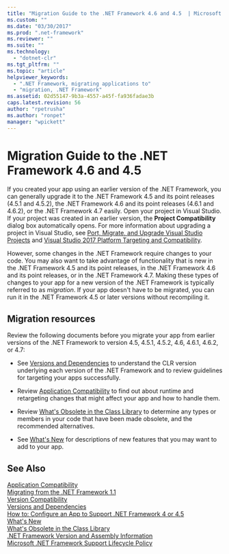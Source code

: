 ```yaml
---
title: "Migration Guide to the .NET Framework 4.6 and 4.5  | Microsoft Docs"
ms.custom: ""
ms.date: "03/30/2017"
ms.prod: ".net-framework"
ms.reviewer: ""
ms.suite: ""
ms.technology: 
  - "dotnet-clr"
ms.tgt_pltfrm: ""
ms.topic: "article"
helpviewer_keywords: 
  - ".NET Framework, migrating applications to"
  - "migration, .NET Framework"
ms.assetid: 02d55147-9b3a-4557-a45f-fa936fadae3b
caps.latest.revision: 56
author: "rpetrusha"
ms.author: "ronpet"
manager: "wpickett"
---
```

# Migration Guide to the .NET Framework 4.6 and 4.5 
If you created your app using an earlier version of the .NET Framework, you can generally upgrade it to the .NET Framework 4.5 and its point releases (4.5.1 and 4.5.2), the .NET Framework  4.6 and its point releases (4.6.1 and 4.6.2), or the .NET Framework 4.7 easily. Open your project in Visual Studio. If your project was created in an earlier version, the **Project Compatibility** dialog box automatically opens. For more information about upgrading a project in Visual Studio, see [Port, Migrate, and Upgrade Visual Studio Projects](https://docs.microsoft.com/en-us/visualstudio/porting/port-migrate-and-upgrade-visual-studio-projects) and [Visual Studio 2017 Platform Targeting and Compatibility](https://www.visualstudio.com/en-us/productinfo/vs2017-compatibility-vs).  
  
 However, some changes in the .NET Framework require changes to your code. You may also want to take advantage of functionality that is new in the .NET Framework 4.5 and its point releases, in the .NET Framework 4.6 and its point releases, or in the .NET Framework 4.7. Making these types of changes to your app for a new version of the .NET Framework is typically referred to as *migration*. If your app doesn't have to be migrated, you can run it in the .NET Framework 4.5 or later versions without recompiling it.  
  
## Migration resources  
 Review the following documents before you migrate your app from earlier versions of the .NET Framework to version 4.5, 4.5.1, 4.5.2, 4.6, 4.6.1, 4.6.2, or 4.7:  
  
-   See [Versions and Dependencies](../../../docs/framework/migration-guide/versions-and-dependencies.md) to understand the CLR version underlying each version of the .NET Framework and to review guidelines for targeting your apps successfully.  
  
-   Review [Application Compatibility](../../../docs/framework/migration-guide/application-compatibility.md) to find out about runtime and retargeting changes that might affect your app and how to handle them.  
  
-   Review [What's Obsolete in the Class Library](../../../docs/framework/whats-new/whats-obsolete.md) to determine any types or members in your code that have been made obsolete, and the recommended alternatives.  
  
-   See [What's New](../../../docs/framework/whats-new/index.md) for descriptions of new features that you may want to add to your app.  
  
## See Also  
 [Application Compatibility](../../../docs/framework/migration-guide/application-compatibility.md)   
 [Migrating from the .NET Framework 1.1](../../../docs/framework/migration-guide/migrating-from-the-net-framework-1-1.md)   
 [Version Compatibility](../../../docs/framework/migration-guide/version-compatibility.md)   
 [Versions and Dependencies](../../../docs/framework/migration-guide/versions-and-dependencies.md)   
 [How to: Configure an App to Support .NET Framework 4 or 4.5](../../../docs/framework/migration-guide/how-to-configure-an-app-to-support-net-framework-4-or-4-5.md)   
 [What's New](../../../docs/framework/whats-new/index.md)   
 [What's Obsolete in the Class Library](../../../docs/framework/whats-new/whats-obsolete.md)   
 [.NET Framework Version and Assembly Information](http://go.microsoft.com/fwlink/?LinkId=201701)   
 [Microsoft .NET Framework Support Lifecycle Policy](http://go.microsoft.com/fwlink/?LinkId=196607)